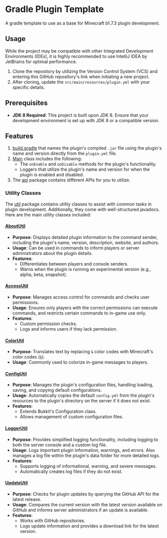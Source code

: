 # Gradle Plugin Template
A gradle template to use as a base for Minecraft b1.7.3 plugin development.

## Usage
While the project may be compatible with other Integrated Development Environments (IDEs), it is highly recommended to use IntelliJ IDEA by JetBrains for optimal performance.
1. Clone the repository by utilizing the Version Control System (VCS) and entering this GitHub repository's link when initiating a new project.
2. After cloning, update the `src/main/resources/plugin.yml` with your specific details.

## Prerequisites
- **JDK 8 Required**: This project is built upon JDK 8. Ensure that your development environment is set up with JDK 8 or a compatible version.

## Features
1. [build.gradle](https://github.com/AleksandarHaralanov/Gradle-Plugin-Template/blob/master/build.gradle) that names the plugin's compiled `.jar` file using the plugin's name and version directly from the `plugin.yml` file.
2. [Main](https://github.com/AleksandarHaralanov/Gradle-Plugin-Template/blob/master/src/main/java/org/example/Main.java) class includes the following:
   - The `onEnable` and `onDisable` methods for the plugin's functionality.
   - Loggers that utilize the plugin's name and version for when the plugin is enabled and disabled.
3. The [api](https://github.com/AleksandarHaralanov/Gradle-Plugin-Template/blob/master/api) package contains different APIs for you to utilize.

### Utility Classes
The [util](https://github.com/AleksandarHaralanov/Gradle-Plugin-Template/blob/master/src/main/java/org/example/util) package contains utility classes to assist with common tasks in plugin development. Additionally, they come with well-structured javadocs. Here are the main utility classes included:

#### [AboutUtil](https://github.com/AleksandarHaralanov/Gradle-Plugin-Template/blob/master/src/main/java/org/example/util/AboutUtil.java)
- **Purpose**: Displays detailed plugin information to the command sender, including the plugin's name, version, description, website, and authors.
- **Usage**: Can be used in commands to inform players or server administrators about the plugin details.
- **Features**:
   - Differentiates between players and console senders.
   - Warns when the plugin is running an experimental version (e.g., alpha, beta, snapshot).

#### [AccessUtil](https://github.com/AleksandarHaralanov/Gradle-Plugin-Template/blob/master/src/main/java/org/example/util/AccessUtil.java)
- **Purpose**: Manages access control for commands and checks user permissions.
- **Usage**: Ensures only players with the correct permissions can execute commands, and restricts certain commands to in-game use only.
- **Features**:
    - Custom permission checks.
    - Logs and informs users if they lack permission.

#### [ColorUtil](https://github.com/AleksandarHaralanov/Gradle-Plugin-Template/blob/master/src/main/java/org/example/util/ColorUtil.java)
- **Purpose**: Translates text by replacing `&` color codes with Minecraft's color codes (`§`).
- **Usage**: Commonly used to colorize in-game messages to players.

#### [ConfigUtil](https://github.com/AleksandarHaralanov/Gradle-Plugin-Template/blob/master/src/main/java/org/example/util/ConfigUtil.java)
- **Purpose**: Manages the plugin's configuration files, handling loading, saving, and copying default configurations.
- **Usage**: Automatically copies the default `config.yml` from the plugin's resources to the plugin's directory on the server if it does not exist.
- **Features**:
   - Extends Bukkit's Configuration class.
   - Allows management of custom configuration files.

#### [LoggerUtil](https://github.com/AleksandarHaralanov/Gradle-Plugin-Template/blob/master/src/main/java/org/example/util/LoggerUtil.java)
- **Purpose**: Provides simplified logging functionality, including logging to both the server console and a custom log file.
- **Usage**: Logs important plugin information, warnings, and errors. Also manages a log file within the plugin's data folder for more detailed logs.
- **Features**:
   - Supports logging of informational, warning, and severe messages.
   - Automatically creates log files if they do not exist.

#### [UpdateUtil](https://github.com/AleksandarHaralanov/Gradle-Plugin-Template/blob/master/src/main/java/org/example/util/UpdateUtil.java)
- **Purpose**: Checks for plugin updates by querying the GitHub API for the latest release.
- **Usage**: Compares the current version with the latest version available on GitHub and informs server administrators if an update is available.
- **Features**:
   - Works with GitHub repositories.
   - Logs update information and provides a download link for the latest version.